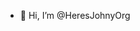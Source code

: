 - 👋 Hi, I’m @HeresJohnyOrg

<!---
HeresJohnyOrg/HeresJohnyOrg is a ✨ special ✨ repository because its `README.md` (this file) appears on your GitHub profile.
You can click the Preview link to take a look at your changes.
--->
